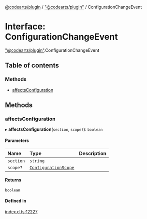 [@codearts/plugin](../README.md) / ["@codearts/plugin"](../modules/_codearts_plugin_.md) / ConfigurationChangeEvent

# Interface: ConfigurationChangeEvent

["@codearts/plugin"](../modules/_codearts_plugin_.md).ConfigurationChangeEvent

## Table of contents

### Methods

- [affectsConfiguration](codearts_plugin_.ConfigurationChangeEvent.md#affectsconfiguration)

## Methods

### affectsConfiguration

▸ **affectsConfiguration**(`section`, `scope?`): `boolean`

#### Parameters

| Name | Type | Description |
| :------ | :------ | :------ |
| `section` | `string` |  |
| `scope?` | [`ConfigurationScope`](../modules/_codearts_plugin_.md#configurationscope) |  |

#### Returns

`boolean`

#### Defined in

[index.d.ts:12227](https://github.com/huaweicloud/cloudide-plugin-api/blob/3b0eee8/index.d.ts#L12227)
